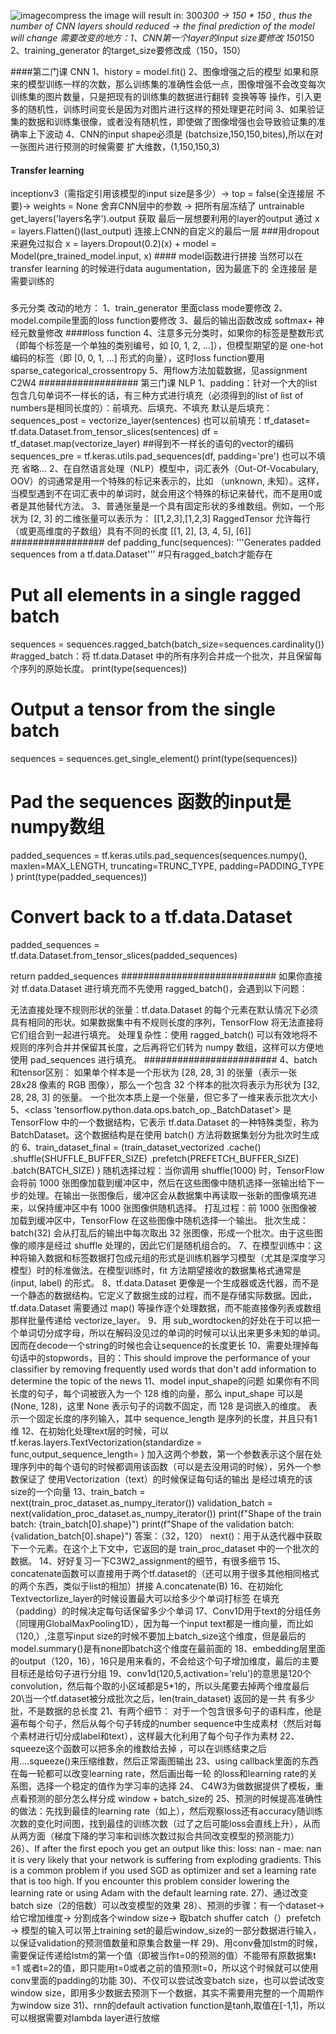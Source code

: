 ![image](https://github.com/user-attachments/assets/7b75879d-6dea-4ac1-b816-b3393f6c2bdb)compress the image will result in:
300*300 -> 150 * 150 , thus the number of CNN layers should reduced -> the final prediction of the model will change 
需要改变的地方：1、CNN第一个layer的input size要修改 150*150 2、training_generator 的target_size要修改成（150，150）

####第二门课 CNN
1、history = model.fit()
2、图像增强之后的模型 如果和原来的模型训练一样的次数，那么训练集的准确性会低一点，图像增强不会改变每次训练集的图片数量，只是把现有的训练集的数据进行翻转 变换等等 操作，引入更多的随机性，训练时间变长是因为对图片进行这样的预处理更花时间
3、如果验证集的数据和训练集很像，或者没有随机性，即使做了图像增强也会导致验证集的准确率上下波动
4、CNN的input shape必须是 (batchsize,150,150,bites),所以在对一张图片进行预测的时候需要 扩大维数，(1,150,150,3)
#### Transfer learning
inceptionv3（需指定引用该模型的input size是多少）-> top = false(全连接层 不要)-> weights = None 舍弃CNN层中的参数 -> 把所有层冻结了 untrainable
get_layers('layers名字').output 获取 最后一层想要利用的layer的output
通过 x = layers.Flatten()(last_output) 连接上CNN的自定义的最后一层
###用dropout来避免过拟合
x = layers.Dropout(0.2)(x) +   model = Model(pre_trained_model.input, x) #### model函数进行拼接
当然可以在transfer learning 的时候进行data augumentation，因为最底下的 全连接层 是需要训练的
###
多元分类
改动的地方：
1、train_generator 里面class mode要修改
2、model.compile里面的loss function要修改
3、最后的输出函数改成 softmax+ 神经元数量修改
####loss function
4、注意多元分类时，如果你的标签是整数形式（即每个标签是一个单独的类别编号，如 [0, 1, 2, ...]），但模型期望的是 one-hot 编码的标签（即 [0, 0, 1, ...] 形式的向量），这时loss function要用 sparse_categorical_crossentropy 
5、用flow方法加载数据，见assignment C2W4
##################
第三门课 NLP
1、padding：针对一个大的list包含几句单词不一样长的话，有三种方式进行填充（必须得到的list of list of numbers是相同长度的）：前填充、后填充、不填充
默认是后填充：sequences_post = vectorize_layer(sentences)
也可以前填充：tf_dataset= tf.data.Dataset.from_tensor_slices(sentences)
            df = tf_dataset.map(vectorize_layer) ##得到不一样长的语句的vector的编码
            sequences_pre = tf.keras.utils.pad_sequences(df, padding='pre')
也可以不填充 省略...
2、在自然语言处理（NLP）模型中，词汇表外（Out-Of-Vocabulary, OOV）的词通常是用一个特殊的标记来表示的，比如 <UNK>（unknown, 未知）。这样，当模型遇到不在词汇表中的单词时，就会用这个特殊的标记来替代，而不是用0或者是其他替代方法。
3、普通张量是一个具有固定形状的多维数组。例如，一个形状为 [2, 3] 的二维张量可以表示为：
[[1,2,3],[1,2,3]
RaggedTensor 允许每行（或更高维度的子数组）具有不同的长度
[[1, 2],
 [3, 4, 5],
 [6]]
 #################
def padding_func(sequences):
  '''Generates padded sequences from a tf.data.Dataset'''
  #只有ragged_batch才能存在
  # Put all elements in a single ragged batch
  sequences = sequences.ragged_batch(batch_size=sequences.cardinality())
    #ragged_batch：将 tf.data.Dataset 中的所有序列合并成一个批次，并且保留每个序列的原始长度。
  print(type(sequences))
  # Output a tensor from the single batch
  sequences = sequences.get_single_element()
  print(type(sequences))
  # Pad the sequences 函数的input是numpy数组
  padded_sequences = tf.keras.utils.pad_sequences(sequences.numpy(), 
                                                  maxlen=MAX_LENGTH, 
                                                  truncating=TRUNC_TYPE, 
                                                  padding=PADDING_TYPE
                                                 )
  print(type(padded_sequences))
  # Convert back to a tf.data.Dataset
  padded_sequences = tf.data.Dataset.from_tensor_slices(padded_sequences)

  return padded_sequences
  ############################
如果你直接对 tf.data.Dataset 进行填充而不先使用 ragged_batch()，会遇到以下问题：

无法直接处理不规则形状的张量：tf.data.Dataset 的每个元素在默认情况下必须具有相同的形状。如果数据集中有不规则长度的序列，TensorFlow 将无法直接将它们组合到一起进行填充。
处理复杂性：使用 ragged_batch() 可以有效地将不规则的序列合并并保留其长度，之后再将它们转为 numpy 数组，这样可以方便地使用 pad_sequences 进行填充。
 ########################
4、batch和tensor区别：
如果单个样本是一个形状为 [28, 28, 3] 的张量（表示一张 28x28 像素的 RGB 图像），那么一个包含 32 个样本的批次将表示为形状为 [32, 28, 28, 3] 的张量。
一个批次本质上是一个张量，但它多了一维来表示批次大小
5、<class 'tensorflow.python.data.ops.batch_op._BatchDataset'> 是 TensorFlow 中的一个数据结构，它表示 tf.data.Dataset 的一种特殊类型，称为 BatchDataset。这个数据结构是在使用 batch() 方法将数据集划分为批次时生成的
6、train_dataset_final = (train_dataset_vectorized
                       .cache()
                       .shuffle(SHUFFLE_BUFFER_SIZE)
                       .prefetch(PREFETCH_BUFFER_SIZE)
                       .batch(BATCH_SIZE)
                       )
随机选择过程：当你调用 shuffle(1000) 时，TensorFlow 会将前 1000 张图像加载到缓冲区中，然后在这些图像中随机选择一张输出给下一步的处理。在输出一张图像后，缓冲区会从数据集中再读取一张新的图像填充进来，以保持缓冲区中有 1000 张图像供随机选择。
打乱过程：前 1000 张图像被加载到缓冲区中，TensorFlow 在这些图像中随机选择一个输出。
批次生成：batch(32) 会从打乱后的输出中每次取出 32 张图像，形成一个批次。由于这些图像的顺序是经过 shuffle 处理的，因此它们是随机组合的。
7、在模型训练中：这种将输入数据和标签数据打包成元组的形式是训练机器学习模型（尤其是深度学习模型）时的标准做法。在模型训练时，fit 方法期望接收的数据集格式通常是 (input, label) 的形式。
8、tf.data.Dataset 更像是一个生成器或迭代器，而不是一个静态的数据结构。它定义了数据生成的过程，而不是存储实际数据。因此，tf.data.Dataset 需要通过 map() 等操作逐个处理数据，而不能直接像列表或数组那样批量传递给 vectorize_layer。
9、用 sub_wordtocken的好处在于可以把一个单词切分成字母，所以在解码没见过的单词的时候可以认出来更多未知的单词。因而在decode一个string的时候也会让sequence的长度更长
10、需要处理掉每句话中的stopwords，目的：This should improve the performance of your classifier by removing frequently used words that don't add information to determine the topic of the news
11、model input_shape的问题
如果你有不同长度的句子，每个词被嵌入为一个 128 维的向量，那么 input_shape 可以是 (None, 128)，这里 None 表示句子的词数不固定，而 128 是词嵌入的维度。
表示一个固定长度的序列输入，其中 sequence_length 是序列的长度，并且只有1维
12、在初始化处理text层的时候，可以 tf.keras.layers.TextVectorization(standardize = func,output_sequence_length= ) 加入这两个参数，第一个参数表示这个层在处理序列中的每个语句的时候都调用该函数（可以是去没用词的时候），另外一个参数保证了 使用Vectorization（text）的时候保证每句话的输出 是经过填充的该size的一个向量
13、train_batch = next(train_proc_dataset.as_numpy_iterator())
validation_batch = next(validation_proc_dataset.as_numpy_iterator())
print(f"Shape of the train batch: {train_batch[0].shape}")
print(f"Shape of the validation batch: {validation_batch[0].shape}")
答案：（32，120）
next()：用于从迭代器中获取下一个元素。在这个上下文中，它返回的是 train_proc_dataset 中的一个批次的数据。
14、好好复习一下C3W2_assignment的细节，有很多细节
15、concatenate函数可以直接用于两个tf.dataset的（还可以用于很多其他相同格式的两个东西，类似于list的相加）拼接 A.concatenate(B)
16、在初始化Textvectorlize_layer的时候设置最大可以给多少个单词打标签 在填充（padding）的时候决定每句话保留多少个单词
17、Conv1D用于text的分组任务（同理用GlobalMaxPooling1D），因为每一个input text都是一维向量，而比如（120,）,注意写input size的时候不要加上batch_size这个维度，但是最后的model.summary()是有none即batch这个维度在最前面的
18、embedding层里面的output（120，16），16只是用来看的，不会给这个句子增加维度，最后的主要目标还是给句子进行分组
19、conv1d(120,5,activation='relu')的意思是120个convolution，然后每个取的小区域都是5*1的，所以头尾要去掉两个维度最后
20\当一个tf.dataset被分成批次之后，len(train_dataset) 返回的是一共 有多少批，不是数据的总长度
21、有两个细节：
对于一个包含很多句子的语料库，他是遍布每个句子，然后从每个句子转成的number sequence中生成素材（然后对每个素材进行切分成label和text），这样最大化利用了每个句子作为素材
22、squeeze这个函数可以把多余的维数给去掉 ，可以在训练结束之后用....squeeze()来压缩维数，然后正常画图输出
23、using callback里面的东西在每一轮都可以改变learning rate，然后画出每一轮 的loss和learning rate的关系图，选择一个稳定的值作为学习率的选择
24、 C4W3为做数据提供了模板，重点看预测的部分怎么样分成 window + batch_size的
25、预测的时候提高准确性的做法：先找到最佳的learning rate（如上），然后观察loss还有accuracy随训练次数的变化时间图，找到最佳的训练次数（过了之后可能loss会直线上升），从而从两方面（梯度下降的学习率和训练次数过拟合共同改变模型的预测能力） 
26）、If after the first epoch you get an output like this: loss: nan - mae: nan it is very likely that your network is suffering from exploding gradients. This is a common problem if you used SGD as optimizer and set a learning rate that is too high. If you encounter this problem consider lowering the learning rate or using Adam with the default learning rate.
27)、通过改变batch size（2的倍数）可以改变模型的效果
28）、预测的步骤：有一个dataset-> 给它增加维度-> 分割成各个window size-> 取batch shuffer   catch（）prefetch  -> 模型的输入可以带上training set的最后window_size的一部分数据进行输入，以保证validation的预测值数量和原集合数量一样
29)、用conv叠加lstm的时候，需要保证传递给lstm的第一个值（即被当作t=0的预测的值）不能带有原数据集t =1 或者t=2的值，即只能用t=0或者之前的值预测t=0，所以这个时候就可以使用conv里面的padding的功能
30)、不仅可以尝试改变batch size，也可以尝试改变window size，即用多少数据去预测下一个数据，其实不需要用完整的一个周期作为window size
31)、rnn的default activation function是tanh,取值在[-1,1]，所以可以根据需要对lambda layer进行放缩






